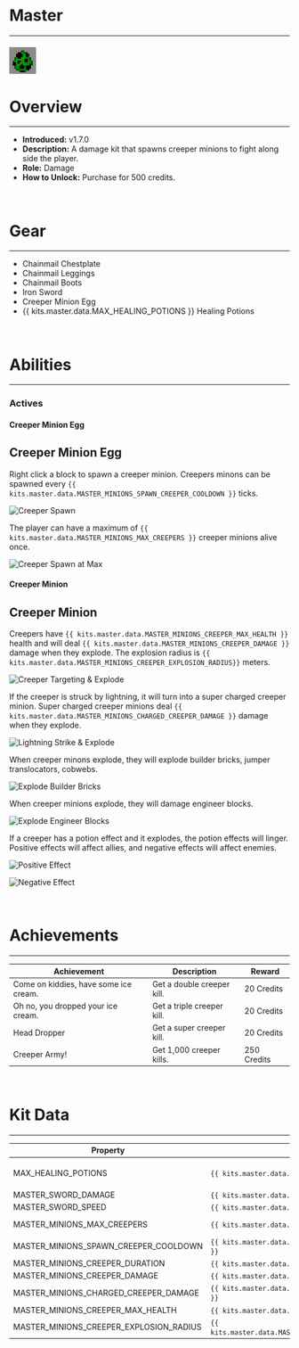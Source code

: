 # Master

***

#### ![master-icon](../assets/icons/master-icon.jpg)

# Overview
***
- **Introduced:** v1.7.0
- **Description:** A damage kit that spawns creeper minions to fight along side the player.
- **Role:** Damage
- **How to Unlock:** Purchase for 500 credits.

<br />  

# Gear
***
- Chainmail Chestplate
- Chainmail Leggings
- Chainmail Boots
- Iron Sword
- Creeper Minion Egg
- {{ kits.master.data.MAX_HEALING_POTIONS }} Healing Potions

<br />  

# Abilities
***
### Actives
<!-- tabs:start -->
#### **Creeper Minion Egg**
## Creeper Minion Egg
Right click a block to spawn a creeper minion. Creepers minons can be spawned every `{{ kits.master.data.MASTER_MINIONS_SPAWN_CREEPER_COOLDOWN }}` ticks.

![Creeper Spawn](../assets/kits/master/_image_1_.jpg_)

The player can have a maximum of `{{ kits.master.data.MASTER_MINIONS_MAX_CREEPERS }}` creeper minions alive once.

![Creeper Spawn at Max](../assets/kits/master/_image_1_.jpg_)

#### **Creeper Minion**
## Creeper Minion
Creepers have `{{ kits.master.data.MASTER_MINIONS_CREEPER_MAX_HEALTH }}` health and will deal `{{ kits.master.data.MASTER_MINIONS_CREEPER_DAMAGE }}` damage when they explode. The explosion radius is `{{ kits.master.data.MASTER_MINIONS_CREEPER_EXPLOSION_RADIUS}}` meters.

![Creeper Targeting & Explode](../assets/kits/master/_image_1_.jpg_)

If the creeper is struck by lightning, it will turn into a super charged creeper minion. Super charged creeper minions deal `{{ kits.master.data.MASTER_MINIONS_CHARGED_CREEPER_DAMAGE }}` damage when they explode.

![Lightning Strike & Explode](../assets/kits/master/_image_1_.jpg_)

When creeper minons explode, they will explode builder bricks, jumper translocators, cobwebs.

![Explode Builder Bricks](../assets/kits/master/_image_1_.jpg_)

When creeper minions explode, they will damage engineer blocks.

![Explode Engineer Blocks](../assets/kits/master/_image_1_.jpg_)

If a creeper has a potion effect and it explodes, the potion effects will linger. Positive effects will affect allies, and negative effects will affect enemies.

![Positive Effect](../assets/kits/master/_image_1_.jpg_)

![Negative Effect](../assets/kits/master/_image_1_.jpg_)

<!-- tabs:end -->
<br />

# Achievements
***

| Achievement | Description | Reward |
| ----------- | ----------- | ------ |
| Come on kiddies, have some ice cream. | Get a double creeper kill. | 20 Credits |
| Oh no, you dropped your ice cream. | Get a triple creeper kill. | 20 Credits |
| Head Dropper | Get a super creeper kill. | 20 Credits |
| Creeper Army! | Get 1,000 creeper kills. | 250 Credits |

<br />  

# Kit Data
***

| Property | Value | Description |
|----------|-------|-------------|
| MAX_HEALING_POTIONS | `{{ kits.master.data.MAX_HEALING_POTIONS }}` | {{ kitDataSharedDescriptions.MAX_HEALING_POTIONS }} |
| MASTER_SWORD_DAMAGE | `{{ kits.master.data.MASTER_SWORD_DAMAGE }}` | The base damage of the sword. |
| MASTER_SWORD_SPEED | `{{ kits.master.data.MASTER_SWORD_SPEED }}` | The base speed of the sword. |
| MASTER_MINIONS_MAX_CREEPERS | `{{ kits.master.data.MASTER_MINIONS_MAX_CREEPERS }}` | The maximum number of creeper minions that can be alive at once. |
| MASTER_MINIONS_SPAWN_CREEPER_COOLDOWN | `{{ kits.master.data.MASTER_MINIONS_SPAWN_CREEPER_COOLDOWN }}` | The cooldown, in ticks, of the `Creeper Minion Egg` ability. |
| MASTER_MINIONS_CREEPER_DURATION | `{{ kits.master.data.MASTER_MINIONS_CREEPER_DURATION }}` | The life duration, in ticks, of creeper minions. |
| MASTER_MINIONS_CREEPER_DAMAGE | `{{ kits.master.data.MASTER_MINIONS_CREEPER_DAMAGE }}` | The explosion damage of creeper minions. |
| MASTER_MINIONS_CHARGED_CREEPER_DAMAGE | `{{ kits.master.data.MASTER_MINIONS_CHARGED_CREEPER_DAMAGE }}` | The explosion damage of super charged creeper minions. |
| MASTER_MINIONS_CREEPER_MAX_HEALTH | `{{ kits.master.data.MASTER_MINIONS_CREEPER_MAX_HEALTH }}` | The maximum health of creeper minions. |
| MASTER_MINIONS_CREEPER_EXPLOSION_RADIUS | `{{ kits.master.data.MASTER_MINIONS_CREEPER_EXPLOSION_RADIUS}}` | The explosion radius, in meters, of creeper minions. |